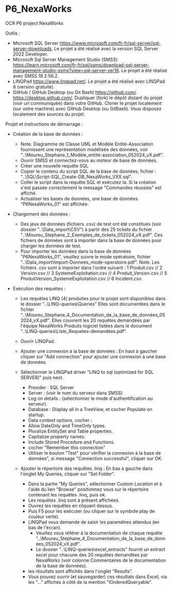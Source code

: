 # P6_NexaWorks
OCR P6 project NexaWorks

Outils : 
- Microsoft SQL Server 
https://www.microsoft.com/fr-fr/sql-server/sql-server-downloads. 
Le projet a été réalisé avec la version SQL Server 2022 Developer.
- Microsoft Sql Server Management Studio (SMSS) 
https://learn.microsoft.com/fr-fr/sql/ssms/download-sql-server-management-studio-ssms?view=sql-server-ver16. 
Le projet a été réalisé avec SMSS 19.2.56.2.  
- LINQPad 
https://www.linqpad.net/.
Le projet a été réalisé avec LINQPad 8 (version gratuite).
- GitHub / GitHub Desktop (ou Git Bash)
https://github.com/.
https://desktop.github.com/.
Dupliquer (fork) le dépôt distant du projet (voir url communiquée) dans votre GitHub. Cloner le projet localement (sur votre machine) avec GitHub Desktop (ou GitBash). Vous disposez localement des sources du projet.

    
Projet et instructions de démarrage :
- Création de la base de données :
    - Note. Diagramme de Classe UML et Modèle Entité-Association fournissent une représentation modélisée des données, voir  "..\Moureu_Stephane_1_Modèle_entité-association_052024_vX.pdf".
    - Ouvrir SMSS et connectez-vous au moteur de base de données.
    - Créer une nouvelle requête SQL
    - Copier le contenu du script SQL de la base de données, fichier : "..\SQL\Script-SQL_Create-DB_NexaWorks_VXX.sql".
    - Coller le script dans la requête SQL et exécutez la. Si la création s'est passée correctement le message "Commandes réussies" est affiché. 
    - Actualiser les bases de données, une base de données "P6NexaWorks_01" est affichée. 
      
- Chargement des données : 
    - Des jeux de données (fichiers .csv) de test ont été constitués (voir dossier "..\Data_import\CSV") à partir des 25 tickets du fichier "..\Moureu_Stephane_2_Exemples_de_tickets_052024_vX.pdf". 
Ces fichiers de données sont à importer dans la base de données pour charger les données de test.		
    - Pour importer les données dans la base de données "P6NexaWorks_01", veuillez suivre le mode opératoire, fichier "..\Data_import\Import-Donnees_mode-operatoire.pdf". 
Note. Les fichiers .csv sont à importer dans l'ordre suivant : 1 Produit.csv // 2 Version.csv // 3 SystemeExploitation.csv // 4 Produit_Version.csv // 5 ProduitVersion_SystemeExploitation.csv // 6 Incident.csv.
  
- Exécution des requètes : 
    - Les requètes LINQ (4) produites pour le projet sont disponibles dans le dossier "..\LINQ-queries\Queries\" 
Elles sont documentées dans le fichier "..\Moureu_Stephane_4_Documentation_de_la_base_de_données_052024_vX.pdf".
Elles couvrent les 20 requêtes demandées par l'équipe NexaWorks Produits logiciel listées dans le document "..\LINQ-queries\Liste_Requetes-demandées.pdf".
    - Ouvrir LINQPad.
    - Ajouter une connexion à la base de données :
En haut à gaucher cliquer sur "Add connection" pour ajouter une connexion à une base de données.

    - Sélectionner le LINQPad driver "LINQ to sql (optimized for SQL SERVER)" puis next.
        - Provider : SQL Server
        - Server : (voir le nom du serveur dans SMSS)
        - Log on details : (sélectionner le mode d'authentification au serveur).
        - Database : Display all in a TreeView, et cocher Populate on startup. 
        - Data context options, cocher : 
        - Allow DateOnly and TimeOnly types.
        - Pluralize EntitySet and Table properties.
        - Capitalize property names.
        - Include Stored Procedure and Functions. 
        - cocher "Remember this connection"
        - Utiliser le bouton "Test" pour vérifier la connexion à la base de données", si message "Connection successful", cliquer sur OK. 

    - Ajouter le répertoire des requêtes .linq :
En bas à gauche dans l'onglet My Queries, cliquer sur "Set Folder".
        - Dans la partie "My Queries", sélectionner Custom Location et à l'aide du lien "Browse" positionnez vous sur le répertoire contenant les requêtes .linq, puis ok. 
        - Les requêtes .linq sont à présent affichées.
        - Ouvrez les requêtes en cliquant dessus. 
        - Puis F5 pour les exécuter (ou cliquer sur le symbole play de couleur verte).
        - LINQPad vous demande de saisir les paramètres attendus (en bas de l'écran). 
            - Veuillez vous référer à la documentation de chaque requête "..\Moureu_Stephane_4_Documentation_de_la_base_de_données_052024_vX.pdf".
            - Le dossier "..\LINQ-queries\excel_extracts\" fournit un extract excel pour chacune des 20 requêtes demandées par NexaWorks (voir colonne Commentaires de le documentation de la base de données).
        - les résultats sont affichés dans l'onglet "Results". 
        - Vous pouvez ouvrir (et sauvegarder) ces résultats dans Excel, via les "..." affichés à côté de la mention "IOrderedQueryable".      
